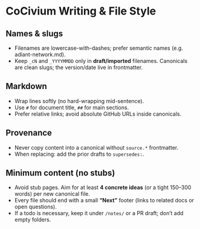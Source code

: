 # CoCivium Writing & File Style

## Names & slugs
- Filenames are lowercase-with-dashes; prefer semantic names (e.g.   
adiant-network.md\).
- Keep `_cN` and `_YYYYMMDD` only in **draft/imported** filenames. Canonicals are clean slugs; the version/date live in frontmatter.

## Markdown
- Wrap lines softly (no hard-wrapping mid-sentence).
- Use `#` for document title, `##` for main sections.
- Prefer relative links; avoid absolute GitHub URLs inside canonicals.

## Provenance
- Never copy content into a canonical without `source.*` frontmatter.
- When replacing: add the prior drafts to `supersedes:`.

<!-- STUB-POLICY-START -->
## Minimum content (no stubs)

- Avoid stub pages. Aim for at least **4 concrete ideas** (or a tight 150–300 words) per new canonical file.
- Every file should end with a small **“Next”** footer (links to related docs or open questions).
- If a todo is necessary, keep it under `/notes/` or a PR draft; don’t add empty folders.
<!-- STUB-POLICY-END -->




